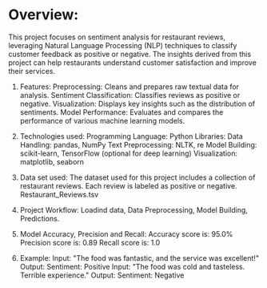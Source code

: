 # Overview:
  This project focuses on sentiment analysis for restaurant reviews, leveraging Natural Language Processing (NLP) techniques to classify customer feedback 
  as positive or negative. The insights derived from this project can help restaurants understand customer satisfaction and improve their services.

1. Features:
  Preprocessing: Cleans and prepares raw textual data for analysis.
  Sentiment Classification: Classifies reviews as positive or negative.
  Visualization: Displays key insights such as the distribution of sentiments.
  Model Performance: Evaluates and compares the performance of various machine learning models.

2. Technologies used:
  Programming Language: Python
  Libraries:
    Data Handling: pandas, NumPy
    Text Preprocessing: NLTK, re
    Model Building: scikit-learn, TensorFlow (optional for deep learning)
    Visualization: matplotlib, seaborn

3. Data set used:
  The dataset used for this project includes a collection of restaurant reviews. Each review is labeled as positive or negative.
  Restaurant_Reviews.tsv

4. Project Workflow:
  Loadind data,
  Data Preprocessing,
  Model Building,
  Predictions.

5. Model Accuracy, Precision and Recall:
  Accuracy score is: 95.0%
  Precision score is: 0.89
  Recall score is: 1.0

6. Example:
  Input: "The food was fantastic, and the service was excellent!"
  Output: Sentiment: Positive
  Input: "The food was cold and tasteless. Terrible experience."
  Output: Sentiment: Negative
  
